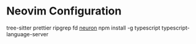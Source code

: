 # Neovim Configuration

tree-sitter
prettier
ripgrep
fd
[neuron](https://github.com/srid/neuron/releases)
npm install -g typescript typescript-language-server
